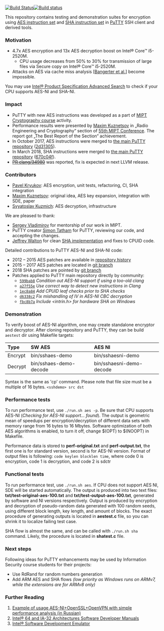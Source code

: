 [![Build Status](https://travis-ci.org/pavelkryukov/putty-aes-ni.svg?branch=master)](https://travis-ci.org/pavelkryukov/putty-aes-ni)[![Build status](https://ci.appveyor.com/api/projects/status/shr6l4t6dvqq5ytk?svg=true)](https://ci.appveyor.com/project/pavelkryukov/putty-aes-ni)

This repository contains testing and demonstration suites for encryption using [AES instruction set](https://www.intel.com/content/dam/doc/white-paper/advanced-encryption-standard-new-instructions-set-paper.pdf) and [SHA instruction set](https://software.intel.com/en-us/articles/intel-sha-extensions) in [PuTTY](http://www.putty.org/) SSH client and derived tools.

### Motivation

* 4.7x AES encryption and 13x AES decryption boost on Intel® Core™ i5-2520M.
  * CPU usage decreases from 50% to 30% for transmission of large files via Secure copy on Intel® Core™ i5-2520M.
* Attacks on AES via cache miss analysis [[Bangerter et al.](http://eprint.iacr.org/2010/594)] become impossible.

You may use [Intel® Product Specification Advanced Search](https://ark.intel.com/Search/FeatureFilter?productType=processors&AESTech=true) to check if your CPU supports AES-NI and SHA-NI.

### Impact

* PuTTY with new AES instructions was developed as a part of [MIPT Cryptography course](https://github.com/vlsergey/infosec) activity.
* Performance results were presented by [Maxim Kuznetsov](https://github.com/mkuznets) in „Radio Engineering and Cryptography“ section of [55th MIPT Conference](http://conf55.mipt.ru/info/main/). The report got „The Best Report of the Section“ achievement.
* In October 2017, AES instructions were merged to [the main PuTTY repository](https://git.tartarus.org/?p=simon/putty.git) ([2d31305](https://git.tartarus.org/?p=simon/putty.git;a=commit;h=2d31305af9d3bf4096bb0c30e8a8336caaa70673)).
* In March 2018, SHA instructions were merged to [the main PuTTY repository](https://git.tartarus.org/?p=simon/putty.git) ([670c04f](https://git.tartarus.org/?p=simon/putty.git;a=commit;h=670c04ff5b9877f00f850541648f9961067e135f)).
* ~~[PR clang/34980](https://bugs.llvm.org/show_bug.cgi?id=34980)~~ was reported, fix is expected in next LLVM release.

### Contributors

 * [Pavel Kryukov](https://github.com/pavelkryukov): AES encryption, unit tests, refactoring, CI, SHA integration
 * [Maxim Kuznetsov](https://github.com/mkuznets): original idea, AES key expansion, integration with SDE, paper
 * [Svyatoslav Kuzmich](https://github.com/skuzmich): AES decryption, infrastructure

We are pleased to thank:
 * [Sergey Vladimirov](https://github.com/vlsergey) for mentorship of our work in MIPT.
 * PuTTY creator [Simon Tatham](https://www.chiark.greenend.org.uk/~sgtatham/) for PuTTY, reviewing our code, and accepting the changes.
 * [Jeffrey Walton](https://github.com/noloader) for clean [SHA implementation](https://github.com/noloader/SHA-Intrinsics) and fixes to CPUID code.
 
Detailed contributions to PuTTY AES-NI and SHA-NI code:
 * 2012 – 2015 AES patches are available in [repository history](https://github.com/pavelkryukov/putty-aes-ni/commits/svn-head)
 * 2015 – 2017 AES patches are located in [git branch](https://github.com/pavelkryukov/putty/commits/aespatches)
 * 2018 SHA patches are pointed by [git branch](https://github.com/pavelkryukov/putty/commits/shapatches)
 * Patches applied to PuTTY main repository directly by community:
   * [`599bab8`](https://git.tartarus.org/?p=simon/putty.git;a=commit;h=599bab84a1019ccd6228dcc5a8bf8b9a33a96452) _Condition out AES-NI support if using a too-old clang_
   * [`a27f55e`](https://git.tartarus.org/?p=simon/putty.git;a=commit;h=a27f55e819f2c39ed45425625a0fa63e06089d76) _Use correct way to detect new instructions in Clang_
   * [`1ec8a84`](https://git.tartarus.org/?p=simon/putty.git;a=commit;h=1ec8a84cf69a53e3c02d54280ff48d22ae571abb) _Add CPUID leaf checks prior to SHA checks_
   * [`d6338c2`](https://git.tartarus.org/?p=simon/putty.git;a=commit;h=d6338c22c32b9f55b71ace80f993bbb8f8c1aa6d) _Fix mishandling of IV in AES-NI CBC decryption_
   * [`fbc8b7a`](https://git.tartarus.org/?p=simon/putty.git;a=commit;h=fbc8b7a8cbf49845d8fe35ffa6e66bb2638437aa) _Include <intrin.h> for hardware SHA on Windows_

### Demonstration

To verify boost of AES-NI algorithm, one may create standalone encryptor and decryptor. After cloning repository and PuTTY, they can be build `aestest` dir using Makefile targets:

| Type | SW AES | AES NI |
|:-|:-------|:-------|
| Encrypt | bin/sshaes-demo | bin/sshaesni-demo |
| Decrypt | bin/sshaes-demo-decode | bin/sshaesni-demo-decode |

Syntax is the same as 'cp' command. Please note that file size must be a multiple of 16 bytes.
`<sshdemo> src dst`

### Performance tests

To run performance test, use `./run.sh aes -p`. Be sure that CPU supports AES-NI (_Checking for AES-NI support... found_). The output is geometric mean of speedups per encryption/decryption of different data sets with memory range from 16 bytes to 16 Mbytes.
Software optimization of both AES algorithms is enabled, to turn it off, change $(OPT) to $(NOOPT) in Makefile.

Performance data is stored to **perf-original.txt** and **perf-output.txt**, the first one is for standard version, second is for AES-NI version. Format of output files is following: `code keylen blocklen time`, where code 0 is encryption, code 1 is decryption, and code 2 is sdctr

### Functional tests

To run performance test, use `./run.sh aes`. If CPU does not support AES NI, SDE will be started automatically. The output is produced into two text files: **txt/test-original-aes-100.txt** and **txt/test-output-aes-100.txt**, generated by software and NI versions respectively. Output is produced by encryption and decryption of pseudo-random data generated with 100 random seeds, using different block length, key length, and amount of blocks. The exact procedure of generating outputs is located in **aestest.c** file, so you can shrink it to localize failing test case.

SHA flow is almost the same, and can be called with `./run.sh sha` command. Likely, the procedure is located in **shatest.c** file.

### Next steps

Following ideas for PuTTY enhancements may be used by Information Security course students for their projects:
* Use RdRand for random numbers generation
* Add ARM AES and SHA flows _(low priority as Windows runs on ARMv7, while the extensions are for ARMv8 only)_

### Further Reading

1. [Example of usage AES-NI+OpenSSL+OpenVPN with simple performance analysis (in Russian)](http://sysadminblog.ru/freebsd/2011/01/15/freebsd-aesni-openssl-openvpn.html)
1. [Intel® 64 and IA-32 Architectures Software Developer Manuals](http://www.intel.com/content/www/us/en/processors/architectures-software-developer-manuals.html)
1. [Intel® Software Development Emulator](http://software.intel.com/en-us/articles/intel-software-development-emulator)
